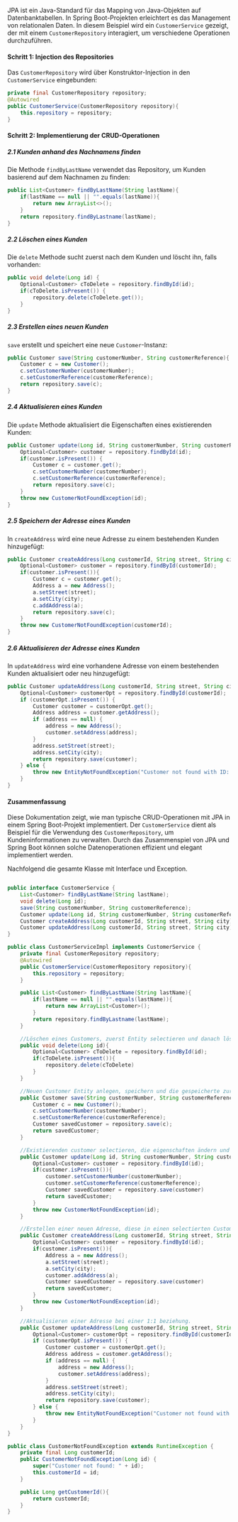 JPA ist ein Java-Standard für das Mapping von Java-Objekten auf Datenbanktabellen. In Spring Boot-Projekten erleichtert es das Management von relationalen Daten. In diesem Beispiel wird ein `CustomerService` gezeigt, der mit einem `CustomerRepository` interagiert, um verschiedene Operationen durchzuführen.

#### Schritt 1: Injection des Repositories

Das `CustomerRepository` wird über Konstruktor-Injection in den `CustomerService` eingebunden:
```java
private final CustomerRepository repository;
@Autowired 
public CustomerService(CustomerRepository repository){     
	this.repository = repository; 
}
```

#### Schritt 2: Implementierung der CRUD-Operationen

##### 2.1 Kunden anhand des Nachnamens finden

Die Methode `findByLastName` verwendet das Repository, um Kunden basierend auf dem Nachnamen zu finden:
```java
public List<Customer> findByLastName(String lastName){     
	if(lastName == null || "".equals(lastName)){         
		return new ArrayList<>();     
	}     
	return repository.findByLastname(lastName); 
}
```

##### 2.2 Löschen eines Kunden

Die `delete` Methode sucht zuerst nach dem Kunden und löscht ihn, falls vorhanden:
```java
public void delete(Long id) {     
	Optional<Customer> cToDelete = repository.findById(id);     
	if(cToDelete.isPresent()) {         
		repository.delete(cToDelete.get());     
	} 
}
```

##### 2.3 Erstellen eines neuen Kunden

`save` erstellt und speichert eine neue `Customer`-Instanz:
```java
public Customer save(String customerNumber, String customerReference){     
	Customer c = new Customer();     
	c.setCustomerNumber(customerNumber);     
	c.setCustomerReference(customerReference);     
	return repository.save(c); 
}
```

##### 2.4 Aktualisieren eines Kunden

Die `update` Methode aktualisiert die Eigenschaften eines existierenden Kunden:
```java
public Customer update(Long id, String customerNumber, String customerReference) {     
	Optional<Customer> customer = repository.findById(id);     
	if(customer.isPresent()) {         
		Customer c = customer.get();         
		c.setCustomerNumber(customerNumber);         
		c.setCustomerReference(customerReference);                     
		return repository.save(c);     
	}     
	throw new CustomerNotFoundException(id); 
}
```

##### 2.5 Speichern der Adresse eines Kunden

In `createAddress` wird eine neue Adresse zu einem bestehenden Kunden hinzugefügt:
```java 
public Customer createAddress(Long customerId, String street, String city){     
	Optional<Customer> customer = repository.findById(customerId);     
	if(customer.isPresent()){         
		Customer c = customer.get();         
		Address a = new Address();         
		a.setStreet(street);         
		a.setCity(city);         
		c.addAddress(a);         
		return repository.save(c);    
	}     
	throw new CustomerNotFoundException(customerId); 
}
```

##### 2.6 Aktualisieren der Adresse eines Kunden
In `updateAddress` wird eine vorhandene Adresse von einem bestehenden Kunden aktualisiert oder neu hinzugefügt:
```java
public Customer updateAddress(Long customerId, String street, String city){
	Optional<Customer> customerOpt = repository.findById(customerId);
	if (customerOpt.isPresent()) {
		Customer customer = customerOpt.get();
		Address address = customer.getAddress();
		if (address == null) {
			address = new Address();
			customer.setAddress(address);
		}
		address.setStreet(street);
		address.setCity(city);
		return repository.save(customer);
	} else {
		throw new EntityNotFoundException("Customer not found with ID: " + customerId);
	}
}
```

#### Zusammenfassung

Diese Dokumentation zeigt, wie man typische CRUD-Operationen mit JPA in einem Spring Boot-Projekt implementiert. Der `CustomerService` dient als Beispiel für die Verwendung des `CustomerRepository`, um Kundeninformationen zu verwalten. Durch das Zusammenspiel von JPA und Spring Boot können solche Datenoperationen effizient und elegant implementiert werden.

Nachfolgend die gesamte Klasse mit Interface und Exception.
```java

public interface CustomerService {
	List<Customer> findByLastName(String lastName);
	void delete(Long id);
	save(String customerNumber, String customerReference);
	Customer update(Long id, String customerNumber, String customerReference);
	Customer createAddress(Long customerId, String street, String city);
	Customer updateAddress(Long customerId, String street, String city);
}

public class CustomerServiceImpl implements CustomerService {
	private final CustomerRepository repository;
	@Autowired
	public CustomerService(CustomerRepository repository){
		this.repository = repository;
	}

	public List<Customer> findByLastName(String lastName){
		if(lastName == null || "".equals(lastName)){
			return new ArrayList<Customer>();
		}
		return repository.findByLastname(lastName);
	}

	//Löschen eines Customers, zuerst Entity selectieren und danach löschen
	public void delete(Long id){
		Optional<Customer> cToDelete = repository.findById(id);
		if(cToDelete.isPresent()){
			repository.delete(cToDelete)
		}
	}

	//Neuen Customer Entity anlegen, speichern und die gespeicherte zurückgeben
	public Customer save(String customerNumber, String customerReference){
		Customer c = new Customer();
		c.setCustomerNumber(customerNumber);
		c.setCustomerReference(customerReference);
		Customer savedCustomer = repository.save(c);
		return savedCustomer;
	}

	//Existierenden customer selectieren, die eigenschaften ändern und danach speichern.
	public Customer update(Long id, String customerNumber, String customerReference){
		Optional<Customer> customer = repository.findById(id);
		if(customer.isPresent()){
			customer.setCustomerNumber(customerNumber);
			customer.setCustomerReference(customerReference);			
			Customer savedCustomer = repository.save(customer)
			return savedCustomer;
		}
		throw new CustomerNotFoundException(id);
	}

	//Erstellen einer neuen Adresse, diese in einen selectierten Customer ablegen und den customer speichern.
	public Customer createAddress(Long customerId, String street, String city){
		Optional<Customer> customer = repository.findById(id);
		if(customer.isPresent()){
			Address a = new Address();
			a.setStreet(street);
			a.setCity(city);
			customer.addAddress(a);
			Customer savedCustomer = repository.save(customer)
			return savedCustomer;
		}
		throw new CustomerNotFoundException(id);
	}

	//Aktualisieren einer Adresse bei einer 1:1 beziehung.
	public Customer updateAddress(Long customerId, String street, String city){
		Optional<Customer> customerOpt = repository.findById(customerId);
		if (customerOpt.isPresent()) {
			Customer customer = customerOpt.get();
			Address address = customer.getAddress();
			if (address == null) {
				address = new Address();
				customer.setAddress(address);
			}
			address.setStreet(street);
			address.setCity(city);
			return repository.save(customer);
		} else {
			throw new EntityNotFoundException("Customer not found with ID: " + customerId);
		}
	}
}

public class CustomerNotFoundException extends RuntimeException {
	private final Long customerId;
	public CustomerNotFoundException(Long id) {
		super("Customer not found: " + id);
		this.customerId = id;
	}

	public Long getCustomerId(){
		return customerId;
	}
}
```
